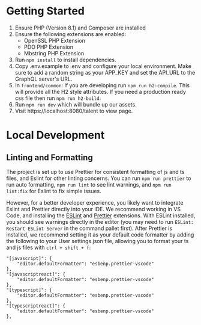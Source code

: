 # Getting Started

1. Ensure PHP (Version 8.1) and Composer are installed
2. Ensure the following extensions are enabled:
    * OpenSSL PHP Extension
    * PDO PHP Extension
    * Mbstring PHP Extension
3. Run `npm install` to install dependencies.
4. Copy .env.example to .env and configure your local environment. Make sure to add a random string as your APP_KEY and set the API_URL to the GraphQL server's URL.
5. In `frontend/common`: If you are developing run `npm run h2-compile`. This will provide all the H2 style attributes. If you need a production ready css file then run `npm run h2-build`.
6. Run `npm run dev` which will bundle up our assets.
7. Visit https://localhost:8080/talent to view page.

# Local Development

## Linting and Formatting
The project is set up to use Prettier for consistent formatting of js and ts files, and Eslint for other linting concerns. You can run `npm run prettier` to run auto formatting, `npm run lint` to see lint warnings, and `npm run lint:fix` for Eslint to fix simple issues.

However, for a better developer experience, you likely want to integrate Eslint and Prettier directly into your IDE. We recommend working in VS Code, and installing the [ESLint](https://marketplace.visualstudio.com/items?itemName=dbaeumer.vscode-eslint) and [Prettier](https://marketplace.visualstudio.com/items?itemName=esbenp.prettier-vscode) extensions. With ESLint installed, you should see warnings directly in the editor (you may need to run `ESLint: Restart ESLint Server` in the command pallet first). After Prettier is installed, we recommend setting it as your default code formatter by adding the following to your User settings.json file, allowing you to format your ts and js files with `ctrl + shift + f`:
```
"[javascript]": {
    "editor.defaultFormatter": "esbenp.prettier-vscode"
},
"[javascriptreact]": {
    "editor.defaultFormatter": "esbenp.prettier-vscode"
},
"[typescript]": {
    "editor.defaultFormatter": "esbenp.prettier-vscode"
},
"[typescriptreact]": {
    "editor.defaultFormatter": "esbenp.prettier-vscode"
},
```
